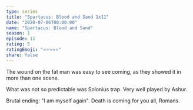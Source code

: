 ```yaml
---
type: series
title: "Spartacus: Blood and Sand 1x11"
date: "2020-07-06T00:00:00"
name: "Spartacus: Blood and Sand"
season: 1
episode: 11
rating: 5
ratingEmoji: "⭐️⭐️⭐️⭐️⭐️"
share: false
---
```


The wound on the fat man was easy to see coming, as they showed it in more than one scene.

What was not so predictable was Solonius trap. Very well played by Ashur.

Brutal ending: "I am myself again". Death is coming for you all, Romans.
